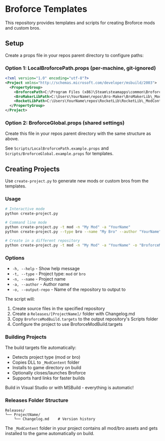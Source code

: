 # Broforce Templates

This repository provides templates and scripts for creating Broforce mods and custom bros.

## Setup

Create a props file in your repos parent directory to configure paths:

### Option 1: LocalBroforcePath.props (per-machine, git-ignored)
```xml
<?xml version="1.0" encoding="utf-8"?>
<Project xmlns="http://schemas.microsoft.com/developer/msbuild/2003">
  <PropertyGroup>
    <BroforcePath>C:\Program Files (x86)\Steam\steamapps\common\Broforce</BroforcePath>
    <BroMakerLibPath>C:\Users\YourName\repos\Bro-Maker\BroMakerLib\_ModContent\BroMakerLib.dll</BroMakerLibPath>
    <RocketLibPath>C:\Users\YourName\repos\RocketLib\RocketLib\_ModContent\RocketLib.dll</RocketLibPath>
  </PropertyGroup>
</Project>
```

### Option 2: BroforceGlobal.props (shared settings)
Create this file in your repos parent directory with the same structure as above.

See `Scripts/LocalBroforcePath.example.props` and `Scripts/BroforceGlobal.example.props` for templates.

## Creating Projects

Use `create-project.py` to generate new mods or custom bros from the templates.

### Usage
```bash
# Interactive mode
python create-project.py

# Command line mode
python create-project.py -t mod -n "My Mod" -a "YourName"
python create-project.py --type bro --name "My Bro" --author "YourName"

# Create in a different repository
python create-project.py -t mod -n "My Mod" -a "YourName" -o "BroforceMods"
```

### Options
- `-h, --help` - Show help message
- `-t, --type` - Project type: `mod` or `bro`
- `-n, --name` - Project name
- `-a, --author` - Author name
- `-o, --output-repo` - Name of the repository to output to

The script will:
1. Create source files in the specified repository
2. Create a `Releases/[ProjectName]/` folder with Changelog.md
3. Copy `BroforceModBuild.targets` to the output repository's Scripts folder
4. Configure the project to use BroforceModBuild.targets

### Building Projects

The build targets file automatically:
- Detects project type (mod or bro)
- Copies DLL to `_ModContent` folder
- Installs to game directory on build
- Optionally closes/launches Broforce
- Supports hard links for faster builds

Build in Visual Studio or with MSBuild - everything is automatic!

### Releases Folder Structure

```
Releases/
└── ProjectName/
    └── Changelog.md    # Version history
```

The `_ModContent` folder in your project contains all mod/bro assets and gets installed to the game automatically on build.
